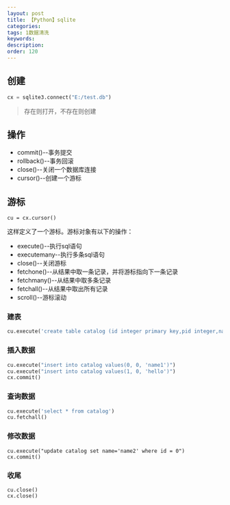```yaml
---
layout: post
title: 【Python】sqlite
categories:
tags: 1数据清洗
keywords:
description:
order: 120
---
```



## 创建
```py
cx = sqlite3.connect("E:/test.db")
```
>存在则打开，不存在则创建

## 操作

- commit()--事务提交
- rollback()--事务回滚
- close()--关闭一个数据库连接
- cursor()--创建一个游标

## 游标
```
cu = cx.cursor()
```
这样定义了一个游标。游标对象有以下的操作：

- execute()--执行sql语句
- executemany--执行多条sql语句
- close()--关闭游标
- fetchone()--从结果中取一条记录，并将游标指向下一条记录
- fetchmany()--从结果中取多条记录
- fetchall()--从结果中取出所有记录
- scroll()--游标滚动

### 建表

```py
cu.execute('create table catalog (id integer primary key,pid integer,name varchar(10) UNIQUE)')
```

### 插入数据

```py
cu.execute("insert into catalog values(0, 0, 'name1')")
cu.execute("insert into catalog values(1, 0, 'hello')")
cx.commit()
```

### 查询数据
```py
cu.execute('select * from catalog')
cu.fetchall()
```

### 修改数据
```
cu.execute("update catalog set name='name2' where id = 0")
cx.commit()
```

### 收尾
```
cu.close()
cx.close()
```
